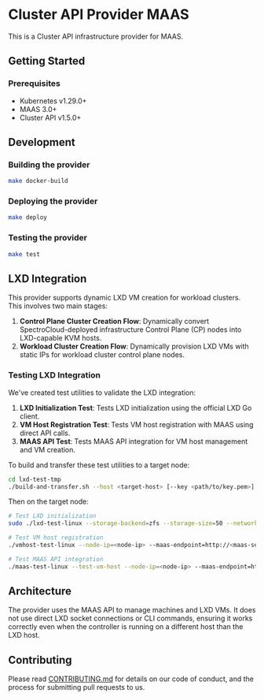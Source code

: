 # Cluster API Provider MAAS

This is a Cluster API infrastructure provider for MAAS.

## Getting Started

### Prerequisites

- Kubernetes v1.29.0+
- MAAS 3.0+
- Cluster API v1.5.0+

## Development

### Building the provider

```bash
make docker-build
```

### Deploying the provider

```bash
make deploy
```

### Testing the provider

```bash
make test
```

## LXD Integration

This provider supports dynamic LXD VM creation for workload clusters. This involves two main stages:

1. **Control Plane Cluster Creation Flow**: Dynamically convert SpectroCloud-deployed infrastructure Control Plane (CP) nodes into LXD-capable KVM hosts.
2. **Workload Cluster Creation Flow**: Dynamically provision LXD VMs with static IPs for workload cluster control plane nodes.

### Testing LXD Integration

We've created test utilities to validate the LXD integration:

1. **LXD Initialization Test**: Tests LXD initialization using the official LXD Go client.
2. **VM Host Registration Test**: Tests VM host registration with MAAS using direct API calls.
3. **MAAS API Test**: Tests MAAS API integration for VM host management and VM creation.

To build and transfer these test utilities to a target node:

```bash
cd lxd-test-tmp
./build-and-transfer.sh --host <target-host> [--key <path/to/key.pem>] [--user <username>]
```

Then on the target node:

```bash
# Test LXD initialization
sudo ./lxd-test-linux --storage-backend=zfs --storage-size=50 --network-bridge=br0

# Test VM host registration
./vmhost-test-linux --node-ip=<node-ip> --maas-endpoint=http://<maas-server>:5240/MAAS --maas-api-key="YOUR_MAAS_API_KEY" --zone=default --resource-pool=default

# Test MAAS API integration
./maas-test-linux --test-vm-host --node-ip=<node-ip> --maas-endpoint=http://<maas-server>:5240/MAAS --maas-api-key="YOUR_MAAS_API_KEY" --zone=default --resource-pool=default
```

## Architecture

The provider uses the MAAS API to manage machines and LXD VMs. It does not use direct LXD socket connections or CLI commands, ensuring it works correctly even when the controller is running on a different host than the LXD host.

## Contributing

Please read [CONTRIBUTING.md](CONTRIBUTING.md) for details on our code of conduct, and the process for submitting pull requests to us.
